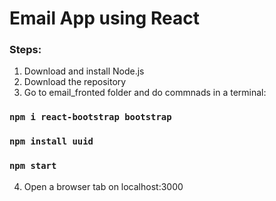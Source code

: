 # Email App using React 

### Steps:

1. Download and install Node.js
2. Download the repository
3. Go to email_fronted folder and do commnads in a terminal:

### `npm i react-bootstrap bootstrap`
### `npm install uuid`
### `npm start`

4. Open a browser tab on localhost:3000